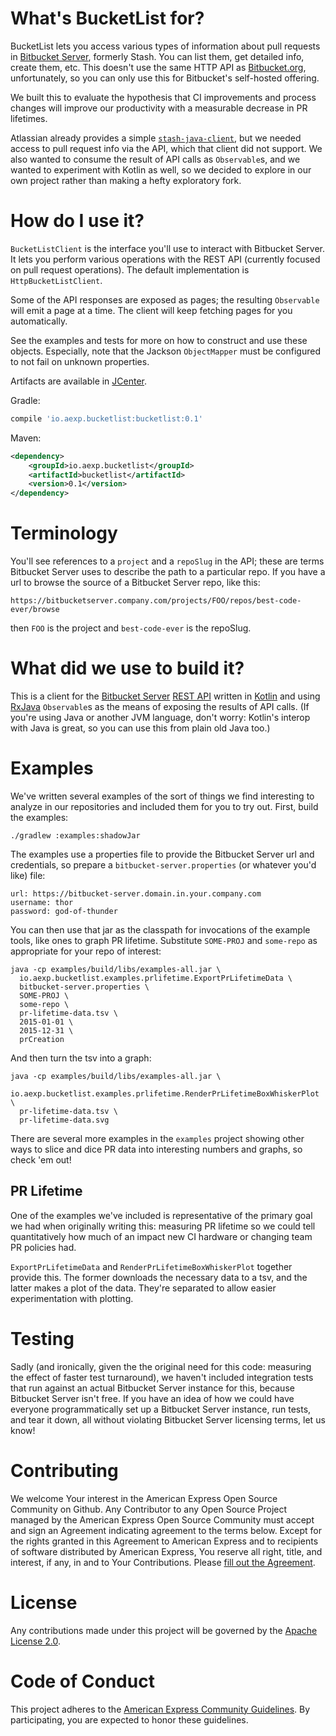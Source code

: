 # What's BucketList for?

BucketList lets you access various types of information about pull requests in [Bitbucket Server](https://www.atlassian.com/software/bitbucket), formerly Stash. You can list them, get detailed info, create them, etc. This doesn't use the same HTTP API as [Bitbucket.org](https://confluence.atlassian.com/bitbucket/use-the-bitbucket-cloud-rest-apis-222724129.html), unfortunately, so you can only use this for Bitbucket's self-hosted offering.

We built this to evaluate the hypothesis that CI improvements and process changes will improve our productivity with a measurable decrease in PR lifetimes.

Atlassian already provides a simple [`stash-java-client`](https://bitbucket.org/atlassianlabs/stash-java-client/overview), but we needed access to pull request info via the API, which that client did not support. We also wanted to consume the result of API calls as `Observable`s, and we wanted to experiment with Kotlin as well, so we decided to explore in our own project rather than making a hefty exploratory fork.

# How do I use it?

`BucketListClient` is the interface you'll use to interact with Bitbucket Server. It lets you perform various operations with the REST API (currently focused on pull request operations). The default implementation is `HttpBucketListClient`.

Some of the API responses are exposed as pages; the resulting `Observable` will emit a page at a time. The client will keep fetching pages for you automatically.

See the examples and tests for more on how to construct and use these objects. Especially, note that the Jackson `ObjectMapper` must be configured to not fail on unknown properties.

Artifacts are available in [JCenter](https://bintray.com/bintray/jcenter).

Gradle:

```groovy
compile 'io.aexp.bucketlist:bucketlist:0.1'
```

Maven:

```xml
<dependency>
    <groupId>io.aexp.bucketlist</groupId>
    <artifactId>bucketlist</artifactId>
    <version>0.1</version>
</dependency>
```

# Terminology

You'll see references to a `project` and a `repoSlug` in the API; these are terms Bitbucket Server uses to describe the path to a particular repo. If you have a url to browse the source of a Bitbucket Server repo, like this:

```
https://bitbucketserver.company.com/projects/FOO/repos/best-code-ever/browse
```

then `FOO` is the project and `best-code-ever` is the repoSlug.

# What did we use to build it?

This is a client for the [Bitbucket Server](https://www.atlassian.com/software/bitbucket) [REST API](https://developer.atlassian.com/stash/docs/latest/reference/rest-api.html) written in [Kotlin](http://kotlinlang.org/) and using [RxJava](https://github.com/ReactiveX/RxJava) `Observable`s as the means of exposing the results of API calls. (If you're using Java or another JVM language, don't worry: Kotlin's interop with Java is great, so you can use this from plain old Java too.)

# Examples

We've written several examples of the sort of things we find interesting to analyze in our repositories and included them for you to try out. First, build the examples:

```
./gradlew :examples:shadowJar
```

The examples use a properties file to provide the Bitbucket Server url and credentials, so prepare a `bitbucket-server.properties` (or whatever you'd like) file:

```
url: https://bitbucket-server.domain.in.your.company.com
username: thor
password: god-of-thunder
```

You can then use that jar as the classpath for invocations of the example tools, like ones to graph PR lifetime. Substitute `SOME-PROJ` and `some-repo` as appropriate for your repo of interest:

```
java -cp examples/build/libs/examples-all.jar \
  io.aexp.bucketlist.examples.prlifetime.ExportPrLifetimeData \
  bitbucket-server.properties \
  SOME-PROJ \
  some-repo \
  pr-lifetime-data.tsv \
  2015-01-01 \
  2015-12-31 \
  prCreation
```

And then turn the tsv into a graph:

```
java -cp examples/build/libs/examples-all.jar \
  io.aexp.bucketlist.examples.prlifetime.RenderPrLifetimeBoxWhiskerPlot \
  pr-lifetime-data.tsv \
  pr-lifetime-data.svg
```

There are several more examples in the `examples` project showing other ways to slice and dice PR data into interesting numbers and graphs, so check 'em out!

## PR Lifetime

One of the examples we've included is representative of the primary goal we had when originally writing this: measuring PR lifetime so we could tell quantitatively how much of an impact new CI hardware or changing team PR policies had.

`ExportPrLifetimeData`  and `RenderPrLifetimeBoxWhiskerPlot` together provide this. The former downloads the necessary data to a tsv, and the latter makes a plot of the data. They're separated to allow easier experimentation with plotting.

# Testing

Sadly (and ironically, given the the original need for this code: measuring the effect of faster test turnaround), we haven't included integration tests that run against an actual Bitbucket Server instance for this, because Bitbucket Server isn't free. If you have an idea of how we could have everyone programmatically set up a Bitbucket Server instance, run tests, and tear it down, all without violating Bitbucket Server licensing terms, let us know!

# Contributing

We welcome Your interest in the American Express Open Source Community on Github. Any Contributor to any Open Source Project managed by the American Express Open Source Community must accept and sign an Agreement indicating agreement to the terms below. Except for the rights granted in this Agreement to American Express and to recipients of software distributed by American Express, You reserve all right, title, and interest, if any, in and to Your Contributions. Please [fill out the Agreement](https://cla-assistant.io/americanexpress/).

# License

Any contributions made under this project will be governed by the [Apache License 2.0](https://github.com/americanexpress/bucketlist/blob/master/LICENSE.txt).

# Code of Conduct

This project adheres to the [American Express Community Guidelines](https://github.com/americanexpress/bucketlist/wiki/Code-of-Conduct).
By participating, you are expected to honor these guidelines.
